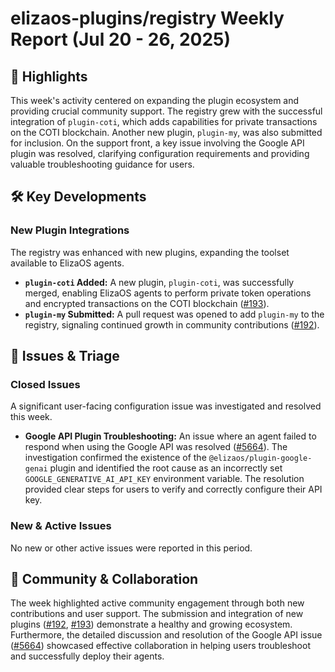 # elizaos-plugins/registry Weekly Report (Jul 20 - 26, 2025)

## 🚀 Highlights
This week's activity centered on expanding the plugin ecosystem and providing crucial community support. The registry grew with the successful integration of `plugin-coti`, which adds capabilities for private transactions on the COTI blockchain. Another new plugin, `plugin-my`, was also submitted for inclusion. On the support front, a key issue involving the Google API plugin was resolved, clarifying configuration requirements and providing valuable troubleshooting guidance for users.

## 🛠️ Key Developments
### New Plugin Integrations
The registry was enhanced with new plugins, expanding the toolset available to ElizaOS agents.

-   **`plugin-coti` Added:** A new plugin, `plugin-coti`, was successfully merged, enabling ElizaOS agents to perform private token operations and encrypted transactions on the COTI blockchain ([#193](https://github.com/elizaos-plugins/registry/pull/193)).
-   **`plugin-my` Submitted:** A pull request was opened to add `plugin-my` to the registry, signaling continued growth in community contributions ([#192](https://github.com/elizaos-plugins/registry/pull/192)).

## 🐛 Issues & Triage
### Closed Issues
A significant user-facing configuration issue was investigated and resolved this week.

-   **Google API Plugin Troubleshooting:** An issue where an agent failed to respond when using the Google API was resolved ([#5664](https://github.com/elizaos-plugins/registry/issues/5664)). The investigation confirmed the existence of the `@elizaos/plugin-google-genai` plugin and identified the root cause as an incorrectly set `GOOGLE_GENERATIVE_AI_API_KEY` environment variable. The resolution provided clear steps for users to verify and correctly configure their API key.

### New & Active Issues
No new or other active issues were reported in this period.

## 💬 Community & Collaboration
The week highlighted active community engagement through both new contributions and user support. The submission and integration of new plugins ([#192](https://github.com/elizaos-plugins/registry/pull/192), [#193](https://github.com/elizaos-plugins/registry/pull/193)) demonstrate a healthy and growing ecosystem. Furthermore, the detailed discussion and resolution of the Google API issue ([#5664](https://github.com/elizaos-plugins/registry/issues/5664)) showcased effective collaboration in helping users troubleshoot and successfully deploy their agents.